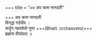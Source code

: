 +++
title = "०४ अप क्राम नानदती"

+++
अप क्राम नानदती  
विनद्धा गर्दभीव ।  
कर्तॄन् नक्षस्वेतो नुत्ता +++(Bhatt. ṛcchasveto)+++  
ब्रह्मणा वीर्यावता ॥
